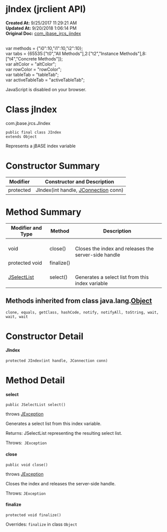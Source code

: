 # jIndex (jrclient API)

**Created At:** 9/25/2017 11:29:21 AM  
**Updated At:** 9/20/2018 1:06:14 PM  
**Original Doc:** [com_jbase_jrcs_jindex](https://docs.jbase.com/jrcs/com_jbase_jrcs_jindex)  

<!--<br>    try {<br>        if (location.href.indexOf('is-external=true') == -1) {<br>            parent.document.title="JIndex (jrclient   API)";<br>        }<br>    }<br>    catch(err) {<br>    }<br>//--><br>var methods = {"i0":10,"i1":10,"i2":10};<br>var tabs = {65535:["t0","All Methods"],2:["t2","Instance Methods"],8:["t4","Concrete Methods"]};<br>var altColor = "altColor";<br>var rowColor = "rowColor";<br>var tableTab = "tableTab";<br>var activeTableTab = "activeTableTab";
JavaScript is disabled on your browser.



# Class jIndex
com.jbase.jrcs.JIndex

```
public final class JIndex
extends Object
```

Represents a jBASE index variable


# 

# Constructor Summary


| Modifier<br> | Constructor and Description<br> |
| --- | --- |
| protected<br> | JIndex(int handle, [JConnection](com_jbase_jrcs_jconnection "class in com.jbase.jrcs") conn)<br> |


### 


# Method Summary


| Modifier and Type<br> | Method<br> | Description<br> |
| --- | --- | --- |
| void<br> | close() | <br>Closes the index and releases the server-side handle<br> |
| protected void<br> | finalize()<br> | <br> |
| [JSelectList](com_jbase_jrcs_jselectlist "class in com.jbase.jrcs")<br> | select() | <br>Generates a select list from this index variable<br> |




### 


## Methods inherited from class java.lang.[Object](http://java.sun.com/j2se/1.5.0/docs/api/java/lang/Object.html?is-external=true "class or interface in java.lang")
`clone, equals, getClass, hashCode, notify, notifyAll, toString, wait, wait, wait`

### 




# Constructor Detail

#### **JIndex**

```
protected JIndex(int handle, JConnection conn)
```



### 


# Method Detail

#### **select**

```
public JSelectList select()
```

throws [JException](com_jbase_jrcs_jexception "class in com.jbase.jrcs")

Generates a select list from this index variable.

Returns: JSelectList representing the resulting select list.

Throws:` JException`





#### **close**

```
public void close() 
```

throws [JException](com_jbase_jrcs_jexception "class in com.jbase.jrcs")

Closes the index and releases the server-side handle.

Throws: `JException `





#### **finalize**

```
protected void finalize() 
```

Overrides: `finalize` in class `Object`


